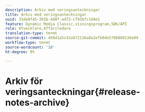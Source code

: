 ```yaml
---
description: Arkiv med veringsanteckningar
title: Arkiv med veringsanteckningar
uuid: 31de8f45-391b-4d8f-ad72-cf93bfc1d4e1
feature: Dynamic Media Classic,visningsprogram,SDK/API
role: Utvecklare,Affärsledare
translation-type: tm+mt
source-git-commit: 469d1a5c43a972116a8a2efb0de5708800130a99
workflow-type: tm+mt
source-wordcount: '18'
ht-degree: 0%

---
```



# Arkiv för veringsanteckningar{#release-notes-archive}

